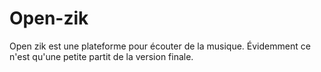 # Open-zik
Open zik est une plateforme pour écouter de la musique. Évidemment ce n'est qu'une petite partit de la version finale.
